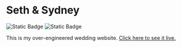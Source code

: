 # Seth & Sydney

![Static Badge](https://img.shields.io/badge/engaged-passing-green)
![Static Badge](https://img.shields.io/badge/married-passing-green)

This is my over-engineered wedding website. [Click here to see it live.](https://seth.and.sydney)
